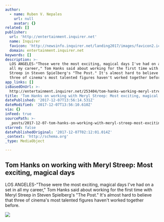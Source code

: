 ```yaml
---
author:
  - name: Ruben V. Nepales
    url: null
    avatar: {}
related: []
publisher:
  url: 'http://entertainment.inquirer.net'
  name: Inquirer
  favicon: 'http://newsinfo.inquirer.net/landing2017/images/favicon2.ico'
  domain: entertainment.inquirer.net
keywords: []
description: >-
  LOS ANGELES-"Those were the most exciting, magical days I've had on a set in
  all my career," Tom Hanks said about working for the first time with Meryl
  Streep in Steven Spielberg's "The Post." It's almost hard to believe that
  three of cinema's most talented figures haven't worked together before.
app_links: []
isBasedOnUrl: >-
  http://entertainment.inquirer.net/253404/tom-hanks-working-meryl-streep-exciting-magical-days
title: 'Tom Hanks on working with Meryl Streep: Most exciting, magical days'
datePublished: '2017-12-07T13:56:14.531Z'
dateModified: '2017-12-07T13:56:10.610Z'
via: {}
inFeed: true
sourcePath: >-
  _posts/2017-12-07-tom-hanks-on-working-with-meryl-streep-most-exciting-magic.md
starred: false
datePublishedOriginal: '2017-12-07T02:12:01.014Z'
_context: 'http://schema.org'
_type: MediaObject

---
```

<article style=""><h1>Tom Hanks on working with Meryl Streep: Most exciting, magical days</h1><p>LOS ANGELES-"Those were the most exciting, magical days I've had on a set in all my career," Tom Hanks said about working for the first time with Meryl Streep in Steven Spielberg's "The Post." It's almost hard to believe that three of cinema's most talented figures haven't worked together before.</p><img src="http://entertainment.inquirer.net/wp-content/blogs.dir/6/files/2017/12/t1207hollywood-4-e1512561538528-600x519.jpg" /></article>